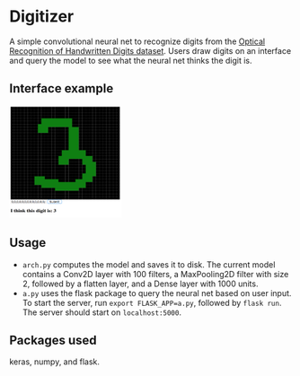 # Digitizer

A simple convolutional neural net to recognize digits from the [Optical Recognition of Handwritten Digits dataset](https://archive.ics.uci.edu/ml/datasets/Optical+Recognition+of+Handwritten+Digits). Users draw digits on an interface and query the model to see what the neural net thinks the digit is.

## Interface example

<img src="digitizer_example.png" width="200" height="200"/>

## Usage

- `arch.py` computes the model and saves it to disk. The current model contains a Conv2D layer with 100 filters, a MaxPooling2D filter with size 2, followed by a flatten layer, and a Dense layer with 1000 units.  
- `a.py` uses the flask package to query the neural net based on user input. To start the server, run `export FLASK_APP=a.py`, followed by `flask run`. The server should start on `localhost:5000`.

## Packages used

keras, numpy, and flask.

